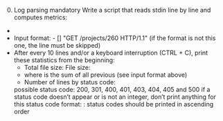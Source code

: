 0. Log parsing
   mandatory
   Write a script that reads stdin line by line and computes metrics:

<ul><li>
<li>Input format: <IP Address> - [<date>] "GET /projects/260 HTTP/1.1" <status code> <file size> (if the format is not this one, the line must be skipped)</li>
<li>After every 10 lines and/or a keyboard interruption (CTRL + C), print these statistics from the beginning:<ul><li>
Total file size: File size: <total size></li><li>
where <total size> is the sum of all previous <file size> (see input format above)</li><li>
Number of lines by status code:</li></ul>
possible status code: 200, 301, 400, 401, 403, 404, 405 and 500
if a status code doesn’t appear or is not an integer, don’t print anything for this status code
format: <status code>: <number>
status codes should be printed in ascending order</li></ul>
